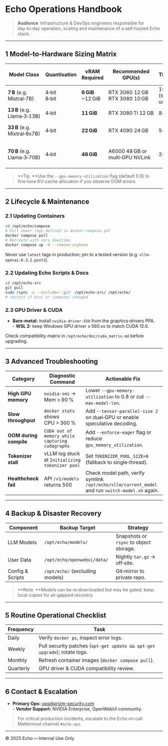 # Echo Operations Handbook

> **Audience** Infrastructure & DevOps engineers responsible for day‑to‑day operation, scaling and maintenance of a self‑hosted Echo stack.

---

## 1  Model‑to‑Hardware Sizing Matrix

| Model Class                  | Quantisation    | vRAM Required         | Recommended GPU(s)               | Approx. Throughput (tok/s) | Notes                                             |
| ---------------------------- | --------------- | --------------------- | -------------------------------- | -------------------------- | ------------------------------------------------- |
| **7 B** (e.g. Mistral‑7B)    | 4‑bit <br>8‑bit | **6 GiB**<br>\~12 GiB | RTX 3060 12 GB<br>RTX 3080 10 GB | 15‑25 (single user)        | Safe default for PoC; fits almost any modern GPU. |
| **13 B** (e.g. Llama‑3‑13B)  | 4‑bit           | **11 GiB**            | RTX 3080 Ti 12 GB                | 8‑12                       | Requires context window ≤ 4 k.                    |
| **33 B** (e.g. Mixtral‑8x7B) | 4‑bit           | **22 GiB**            | RTX 4090 24 GB                   | 5‑8                        | Mixture‑of‑Experts; benefits from PCIe 4.0.       |
| **70 B** (e.g. Llama‑3‑70B)  | 4‑bit           | **48 GiB**            | A6000 48 GB or multi‑GPU NVLink  | 2‑5                        | Multi‑GPU parallelism via vLLM tensor‑parallel 2. |

> \*\*Tip \*\*Use the `--gpu-memory-utilization` flag (default 0.9) to fine‑tune KV‑cache allocation if you observe OOM errors.

---

## 2  Lifecycle & Maintenance

### 2.1  Updating Containers

```bash
cd /opt/echo/compose
# Pull newer tags defined in docker‑compose.yml
docker compose pull
# Recreate with zero downtime
docker compose up -d --remove-orphans
```

*Never* use `latest` tags in production; pin to a tested version (e.g. `vllm-openai:0.3.2.post1`).

### 2.2  Updating Echo Scripts & Docs

```bash
cd /opt/echo-src
git pull
sudo rsync -a --exclude='.git' /opt/echo-src/ /opt/echo/
# restart if bin/ or compose/ changed
```

### 2.3  GPU Driver & CUDA

* **Bare‑metal:** install `nvidia-driver-550` from the graphics‑drivers PPA.<br>- **WSL 2:** keep Windows GPU driver ≥ 560.xx to match CUDA 12.6.

Check compatibility matrix in `/opt/echo/doc/cuda_matrix.md` before upgrading.

---

## 3  Advanced Troubleshooting

| Category               | Diagnostic Command                              | Actionable Fix                                                                                   |
| ---------------------- | ----------------------------------------------- | ------------------------------------------------------------------------------------------------ |
| **High GPU memory**    | `nvidia-smi` → Mem > 90 %                       | Lower `--gpu-memory-utilization` to 0.8 or cut `--max-model-len`.                                |
| **Slow throughput**    | `docker stats` shows CPU > 300 %                | Add `--tensor-parallel-size 2` on dual‑GPU or enable speculative decoding.                       |
| **OOM during compile** | `CUDA out of memory while capturing cudagraphs` | Add `--enforce-eager` flag or reduce `gpu_memory_utilization`.                                   |
| **Tokenizer stall**    | vLLM log stuck at `Initializing tokenizer pool` | Set `TOKENIZER_POOL_SIZE=0` (fallback to single‑thread).                                         |
| **Healthcheck fail**   | API `/v1/models` returns 500                    | Check model path, verify symlink `/opt/echo/vllm/current_model` and run `switch-model.sh` again. |

---

## 4  Backup & Disaster Recovery

| Component        | Backup Target                   | Strategy                                |
| ---------------- | ------------------------------- | --------------------------------------- |
| LLM Models       | `/opt/echo/models/`             | Snapshots or `rsync` to object storage. |
| User Data        | `/opt/echo/openwebui/data/`     | Nightly `tar.gz` → off‑site.            |
| Config & Scripts | `/opt/echo/` (excluding models) | Git‑mirror to private repo.             |

> \*\*Note \*\*Models can be re‑downloaded but may be gated; keep local copies for air‑gapped recovery.

---

## 5  Routine Operational Checklist

| Frequency | Task                                                                      |
| --------- | ------------------------------------------------------------------------- |
| Daily     | Verify `docker ps`, inspect error logs.                                   |
| Weekly    | Pull security patches (`apt-get update && apt-get upgrade`); rotate logs. |
| Monthly   | Refresh container images (`docker compose pull`).                         |
| Quarterly | GPU driver & CUDA compatibility review.                                   |

---

## 6  Contact & Escalation

* **Primary Ops:** ops@prizm-security.com<br>- **Vendor Support:** NVIDIA Enterprise, OpenWebUI community.

> For critical production incidents, escalate to the Echo on‑call Mattermost channel `#echo-ops`.

---

© 2025 Echo — Internal Use Only
